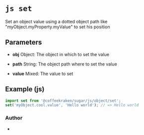 


<!-- @namespace    sugar.js.object -->

# ```js set ```


Set an object value using a dotted object path like "myObject.myProperty.myValue" to set his position

## Parameters

- **obj**  Object: The object in which to set the value

- **path**  String: The object path where to set the value

- **value**  Mixed: The value to set



## Example (js)

```js
import set from '@coffeekraken/sugar/js/object/set';
set('myObject.cool.value', 'Hello world'); // => Hello world
```


### Author
- 



